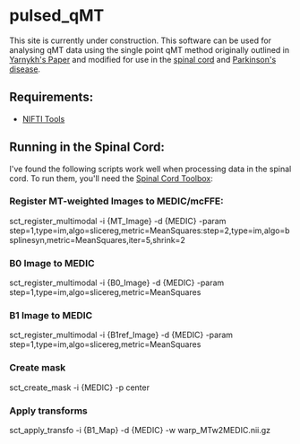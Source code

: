 # pulsed_qMT
This site is currently under construction. This software can be used for analysing qMT data using the single point qMT method originally outlined in [Yarnykh's Paper](https://www.ncbi.nlm.nih.gov/pubmed/22190042) and modified for use in the [spinal cord](https://www.ncbi.nlm.nih.gov/pubmed/24632465) and [Parkinson's disease](https://www.ncbi.nlm.nih.gov/pubmed/28986653).

## Requirements:

* [NIFTI Tools](https://uk.mathworks.com/matlabcentral/fileexchange/8797-tools-for-nifti-and-analyze-image)

## Running in the Spinal Cord:

I've found the following scripts work well when processing data in the spinal cord. To run them, you'll need the [Spinal Cord Toolbox](https://github.com/neuropoly/spinalcordtoolbox):

### Register MT-weighted Images to MEDIC/mcFFE:
  sct_register_multimodal -i {MT_Image} -d {MEDIC} -param step=1,type=im,algo=slicereg,metric=MeanSquares:step=2,type=im,algo=bsplinesyn,metric=MeanSquares,iter=5,shrink=2
### B0 Image to MEDIC
  sct_register_multimodal -i {B0_Image} -d {MEDIC} -param step=1,type=im,algo=slicereg,metric=MeanSquares
### B1 Image to MEDIC
  sct_register_multimodal -i {B1ref_Image} -d {MEDIC} -param step=1,type=im,algo=slicereg,metric=MeanSquares
### Create mask
  sct_create_mask -i {MEDIC} -p center
### Apply transforms
  sct_apply_transfo -i {B1_Map} -d {MEDIC} -w warp_MTw2MEDIC.nii.gz 